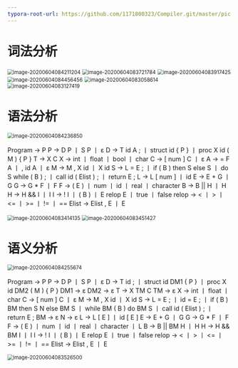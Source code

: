 ```yaml
---
typora-root-url: https://github.com/1171800323/Compiler.git/master/pic
---
```


# 词法分析

<img src="/image-20200604084211204.png" alt="image-20200604084211204" style="zoom:80%;" />

<img src="/image-20200604083721784.png" alt="image-20200604083721784" style="zoom:80%;" />

<img src="/image-20200604083917425.png" alt="image-20200604083917425" style="zoom:80%;" />

<img src="/image-20200604084456456.png" alt="image-20200604084456456" style="zoom:80%;" />



<img src="/image-20200604083058614.png" alt="image-20200604083058614" style="zoom: 80%;" />

<img src="/image-20200604083127419.png" alt="image-20200604083127419" style="zoom: 80%;" />



# 语法分析

<img src="/image-20200604084236850.png" alt="image-20200604084236850" style="zoom:80%;" />

﻿Program -> P
P -> D P 丨 S P 丨 ε
D -> T id A ; 丨 struct id { P } 丨 proc X id ( M ) { P }
T -> X C
X -> int 丨 float 丨 bool 丨 char
C -> [ num ] C 丨 ε
A -> = F A 丨 , id A 丨 ε
M -> M , X id 丨 X id
S -> L = E ; 丨 if ( B ) then S else S 丨 do S while ( B ) ; 丨 call id ( Elist ) ; 丨 return E ;
L -> L [ num ] 丨 id
E -> E + G 丨 G
G -> G * F 丨 F
F -> ( E ) 丨 num 丨 id 丨 real 丨 character
B -> B || H 丨 H
H -> H && I 丨 I
I -> ! I 丨 ( B ) 丨 E relop E 丨 true 丨 false
relop -> < 丨 > 丨 <= 丨 >= 丨 != 丨 ==
Elist -> Elist , E 丨 E

<img src="/image-20200604083414135.png" alt="image-20200604083414135" style="zoom:80%;" />

<img src="/image-20200604083451427.png" alt="image-20200604083451427" style="zoom:80%;" />

# 语义分析

<img src="/image-20200604084255674.png" alt="image-20200604084255674" style="zoom:80%;" />

Program -> P
P -> D P 丨 S P 丨 ε
D -> T id ; 丨 struct id DM1 { P } 丨 proc X id DM2 ( M ) { P }
DM1 -> ε
DM2 -> ε
T -> X TM C
TM -> ε
X -> int 丨 float 丨 char
C -> [ num ] C 丨 ε
M -> M , X id 丨 X id
S -> L = E ; 丨 id = E ; 丨 if ( B ) BM then S N else BM S 丨 while BM ( B ) do BM S 丨 call id ( Elist ) ; 丨 return E ;
BM -> ε
N -> ε
L -> L [ E ] 丨 id [ E ]
E -> E + G 丨 G
G -> G * F 丨 F
F -> ( E ) 丨 num 丨 id 丨 real 丨 character 丨 L
B -> B || BM H 丨 H
H -> H && BM I 丨 I
I -> ! I 丨 ( B ) 丨 E relop E 丨 true 丨 false
relop -> < 丨 > 丨 <= 丨 >= 丨 != 丨 ==
Elist -> Elist , E 丨 E

<img src="/image-20200604083526500.png" alt="image-20200604083526500" style="zoom:80%;" />



